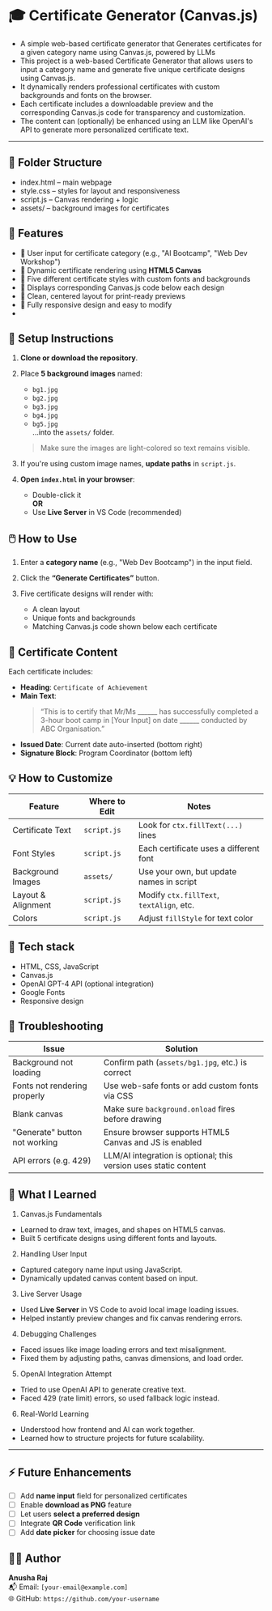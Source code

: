 # 🎓 Certificate Generator (Canvas.js)

- A simple web-based certificate generator that Generates certificates for a given category name using Canvas.js, powered by LLMs
- This project is a web-based Certificate Generator that allows users to input a category name and generate five unique certificate designs using Canvas.js.
- It dynamically renders professional certificates with custom backgrounds and fonts on the browser.
- Each certificate includes a downloadable preview and the corresponding Canvas.js code for transparency and customization.
- The content can (optionally) be enhanced using an LLM like OpenAI's API to generate more personalized certificate text.
 ---
 ## 📁 Folder Structure
- index.html – main webpage
- style.css – styles for layout and responsiveness
- script.js – Canvas rendering + logic
- assets/ – background images for certificates

 ## 🚀 Features

- 🔹 User input for certificate category (e.g., "AI Bootcamp", "Web Dev Workshop")
- 🔹 Dynamic certificate rendering using **HTML5 Canvas**
- 🔹 Five different certificate styles with custom fonts and backgrounds
- 🔹 Displays corresponding Canvas.js code below each design
- 🔹 Clean, centered layout for print-ready previews
- 🔹 Fully responsive design and easy to modify
- 
## 📁 Setup Instructions

1. **Clone or download the repository**.

2. Place **5 background images** named:
   - `bg1.jpg`
   - `bg2.jpg`
   - `bg3.jpg`
   - `bg4.jpg`
   - `bg5.jpg`  
   ...into the `assets/` folder.

   > Make sure the images are light-colored so text remains visible.

3. If you're using custom image names, **update paths** in `script.js`.

4. **Open `index.html` in your browser**:
   - Double-click it  
   **OR**
   - Use **Live Server** in VS Code (recommended)

## 🖱️ How to Use

1. Enter a **category name** (e.g., "Web Dev Bootcamp") in the input field.

2. Click the **“Generate Certificates”** button.

3. Five certificate designs will render with:
   - A clean layout
   - Unique fonts and backgrounds
   - Matching Canvas.js code shown below each certificate

## 📜 Certificate Content

Each certificate includes:

- **Heading**: `Certificate of Achievement`
- **Main Text**:
  > “This is to certify that Mr/Ms ______ has successfully completed a 3-hour boot camp in [Your Input] on date ______ conducted by ABC Organisation.”
- **Issued Date**: Current date auto-inserted (bottom right)
- **Signature Block**: Program Coordinator (bottom left)

## 💡 How to Customize

| Feature              | Where to Edit   | Notes                                           |
|----------------------|-----------------|-------------------------------------------------|
| Certificate Text     | `script.js`     | Look for `ctx.fillText(...)` lines             |
| Font Styles          | `script.js`     | Each certificate uses a different font         |
| Background Images    | `assets/`       | Use your own, but update names in script       |
| Layout & Alignment   | `script.js`     | Modify `ctx.fillText`, `textAlign`, etc.       |
| Colors               | `script.js`     | Adjust `fillStyle` for text color              |

## 🧰 Tech stack
 
- HTML, CSS, JavaScript
- Canvas.js
- OpenAI GPT-4 API (optional integration)
- Google Fonts
- Responsive design

## 🔧 Troubleshooting

| Issue                          | Solution                                              |
|--------------------------------|-------------------------------------------------------|
| Background not loading         | Confirm path (`assets/bg1.jpg`, etc.) is correct     |
| Fonts not rendering properly   | Use web-safe fonts or add custom fonts via CSS       |
| Blank canvas                   | Make sure `background.onload` fires before drawing   |
| "Generate" button not working  | Ensure browser supports HTML5 Canvas and JS is enabled |
| API errors (e.g. 429)          | LLM/AI integration is optional; this version uses static content |

## 📘 What I Learned

 1. Canvas.js Fundamentals
- Learned to draw text, images, and shapes on HTML5 canvas.
- Built 5 certificate designs using different fonts and layouts.

 2. Handling User Input
- Captured category name input using JavaScript.
- Dynamically updated canvas content based on input.

 3. Live Server Usage
- Used **Live Server** in VS Code to avoid local image loading issues.
- Helped instantly preview changes and fix canvas rendering errors.

 4. Debugging Challenges
- Faced issues like image loading errors and text misalignment.
- Fixed them by adjusting paths, canvas dimensions, and load order.

 5. OpenAI Integration Attempt
- Tried to use OpenAI API to generate creative text.
- Faced 429 (rate limit) errors, so used fallback logic instead.

6. Real-World Learning
- Understood how frontend and AI can work together.
- Learned how to structure projects for future scalability.

---
## ⚡ Future Enhancements

- [ ] Add **name input** field for personalized certificates
- [ ] Enable **download as PNG** feature
- [ ] Let users **select a preferred design**
- [ ] Integrate **QR Code** verification link
- [ ] Add **date picker** for choosing issue date

## 👩‍💻 Author

**Anusha Raj**  
📬 Email: `[your-email@example.com]`  
🌐 GitHub: `https://github.com/your-username`
